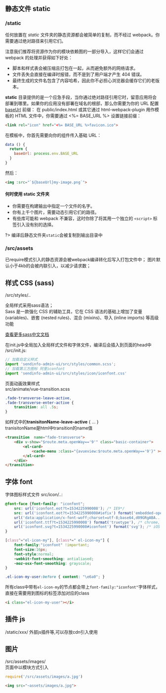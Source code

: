 ## 静态文件 **static**  
### /static
任何放置在 *static* 文件夹的静态资源都会被简单的复制，而不经过 webpack。你需要通过绝对路径来引用它们。

注意我们推荐将资源作为你的模块依赖图的一部分导入，这样它们会通过 webpack 的处理并获得如下好处：

* 脚本和样式表会被压缩且打包在一起，从而避免额外的网络请求。
* 文件丢失会直接在编译时报错，而不是到了用户端才产生 404 错误。
* 最终生成的文件名包含了内容哈希，因此你不必担心浏览器会缓存它们的老版本。

**static** 目录提供的是一个应急手段，当你通过绝对路径引用它时，留意应用将会部署到哪里。如果你的应用没有部署在域名的根部，那么你需要为你的 URL 配置 [baseUrl](https://cli.vuejs.org/zh/config/#baseurl) 前缀：
在 public/index.html 或其它通过 html-webpack-plugin 用作模板的 HTML 文件中，你需要通过 <%= BASE_URL %> 设置链接前缀：
```html
<link rel="icon" href="<%= BASE_URL %>favicon.ico">
```
在模板中，你首先需要向你的组件传入基础 URL：

```js
data () {
  return {
    baseUrl: process.env.BASE_URL
  }
}
```
然后：
```html
<img :src="`${baseUrl}my-image.png`">
```

#### 何时使用 **static** 文件夹
* 你需要在构建输出中指定一个文件的名字。
* 你有上千个图片，需要动态引用它们的路径。
* 有些库可能和 webpack 不兼容，这时你除了将其用一个独立的 `<script>` 标签引入没有别的选择。

?> 编译后静态文件夹`static`会被复制到输出目录中

### /src/assets
已require模式引入的静态资源会被webpack编译转化后写入打包文件中；
图片默认小于4kb的会被内联引入，以减少请求数；


## 样式 CSS (sass)
/src/styles/..

全局样式采用sass语法；  
Sass 是一款强化 CSS 的辅助工具，它在 CSS 语法的基础上增加了变量 (variables)、嵌套 (nested rules)、混合 (mixins)、导入 (inline imports) 等高级功能

[查看更多sass中文文档](https://www.sass.hk/docs/)

在init.js中全局加入全局样式文件和字体文件，编译后会插入到页面的head中  
/src/init.js:
```js
// 加载自定义样式
import 'sendinfo-admin-ui/src/styles/common.scss';
// 加载第三方图标 阿里iconfont
import 'sendinfo-admin-ui/src/styles/icon/iconfont.css'
```
页面动画效果样式  
src/animate/vue-transition.scss
```scss
.fade-transverse-leave-active,
.fade-transverse-enter-active {
    transition: all .5s;
}
```
如样式中的**tranisitonName-leave-active** { ... }  
tranisitonName是html中transition的name值
```html
<transition  name="fade-transverse">
    <div v-show="$route.meta.openWay=='9'" class="basic-container">
        <el-card>
            <cache-menu :class="{avueview:$route.meta.openWay=='9'}" ></cache-menu>
        </el-card>
    </div>
</transition>
```

## 字体 font
字体图标样式文件
src/icon/..:

```css
@font-face {font-family: "iconfont";
    src: url('iconfont.eot?t=1534225990008'); /* IE9*/
    src: url('iconfont.eot?t=1534225990008#iefix') format('embedded-opentype'), /* IE6-IE8 */
    url('data:application/x-font-woff;charset=utf-8;base64,d09GRgABA...AwA=') format('woff'),
    url('iconfont.ttf?t=1534225990008') format('truetype'), /* chrome, firefox, opera, Safari, Android, iOS 4.2+*/
    url('iconfont.svg?t=1534225990008#iconfont') format('svg'); /* iOS 4.1- */
}

[class^="el-icon-my"], [class*=" el-icon-my"] {
    font-family:"iconfont" !important;
    font-size:16px;
    font-style:normal;
    -webkit-font-smoothing: antialiased;
    -moz-osx-font-smoothing: grayscale;
}

.el-icon-my-user:before { content: "\e6a0"; }
```
所有class中带有`el-icon-my`的节点都会带上`font-family:"iconfont"`字体样式，
直接在需要用到图标的标签添加对应的class
```html
<i class="el-icon-my-user"></i>
```

## 插件 js
 /static/xxx/
 外部js插件等,可以存放cdn引入使用

## 图片
 /src/assets/images/  
页面中以模块方式引入

```js
require('/src/assets/images/a.jpg')
```
```html
<img src="~assets/images/a.jpg">
```
 
